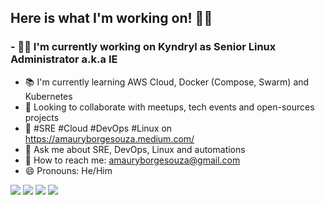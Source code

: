 ## Here is what I'm working on! 👨‍💻

### - 👨‍💻 I'm currently working on Kyndryl as Senior Linux Administrator a.k.a IE
- 📚 I'm currently learning AWS Cloud, Docker (Compose, Swarm) and Kubernetes
- 👯 Looking to collaborate with meetups, tech events and open-sources projects
- 🚀 #SRE #Cloud #DevOps #Linux on https://amauryborgesouza.medium.com/
- 💬 Ask me about SRE, DevOps, Linux and automations
- 📧 How to reach me: amauryborgesouza@gmail.com
- 😄 Pronouns: He/Him

<a href="https://github.com/amaurybsouza"><img src="https://img.shields.io/badge/GitHub-100000?style=for-the-badge&logo=github&logoColor=white" /><a/>
<a href="https://twitter.com/amaurybsouza_"><img src="https://img.shields.io/badge/Twitter-1DA1F2?style=for-the-badge&logo=twitter&logoColor=white" /><a/>
<a href="https://www.linkedin.com/in/amaurybsouza/"><img src="https://img.shields.io/badge/LinkedIn-0077B5?style=for-the-badge&logo=linkedin&logoColor=white" /><a/>
<a href="https://amaurybsouza.medium.com/"><img src="https://img.shields.io/badge/medium-%2312100E.svg?&style=for-the-badge&logo=medium&logoColor=white" /><a/>




